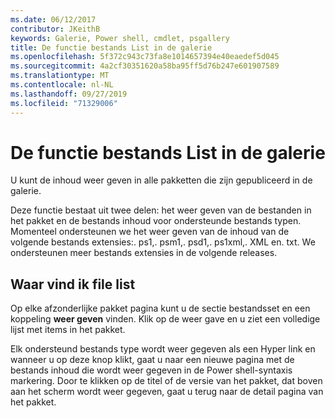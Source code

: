 ```yaml
---
ms.date: 06/12/2017
contributor: JKeithB
keywords: Galerie, Power shell, cmdlet, psgallery
title: De functie bestands List in de galerie
ms.openlocfilehash: 5f372c943c73fa8e1014657394e40eaedef5d045
ms.sourcegitcommit: 4a2cf30351620a58ba95ff5d76b247e601907589
ms.translationtype: MT
ms.contentlocale: nl-NL
ms.lasthandoff: 09/27/2019
ms.locfileid: "71329006"
---
```

# <a name="filelist-feature-in-the-gallery"></a>De functie bestands List in de galerie

U kunt de inhoud weer geven in alle pakketten die zijn gepubliceerd in de galerie.

Deze functie bestaat uit twee delen: het weer geven van de bestanden in het pakket en de bestands inhoud voor ondersteunde bestands typen. Momenteel ondersteunen we het weer geven van de inhoud van de volgende bestands extensies:. ps1,. psm1,. psd1,. ps1xml,. XML en. txt. We ondersteunen meer bestands extensies in de volgende releases.

## <a name="where-to-find-filelist"></a>Waar vind ik file list

Op elke afzonderlijke pakket pagina kunt u de sectie bestandsset en een koppeling **weer geven** vinden. Klik op de weer gave en u ziet een volledige lijst met items in het pakket.

Elk ondersteund bestands type wordt weer gegeven als een Hyper link en wanneer u op deze knop klikt, gaat u naar een nieuwe pagina met de bestands inhoud die wordt weer gegeven in de Power shell-syntaxis markering. Door te klikken op de titel of de versie van het pakket, dat boven aan het scherm wordt weer gegeven, gaat u terug naar de detail pagina van het pakket.
